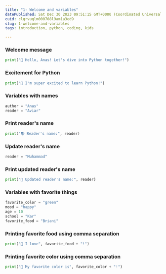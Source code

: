 ```yaml
---
title: "1- Welcome and variables"
datePublished: Sat Dec 30 2023 09:51:15 GMT+0000 (Coordinated Universal Time)
cuid: clqrvuqlm000708l9am1a3ed9
slug: 1-welcome-and-variables
tags: introduction, python, coding, kids

---
```


### Welcome message

```python
print("👋 Hello, Anas! Let's dive into Python together!")
```

### Excitement for Python

```python
print("🐍 I'm super excited to learn Python!")
```

### Variables with names

```python
author = "Anas" 
reader = "Aviar"
```

### Print reader's name

```python
print("📚 Reader's name:", reader)
```

### Update reader's name

```python
reader = "Muhammad"
```

### Print updated reader's name

```python
print("📖 Updated reader's name:", reader)
```

### Variables with favorite things

```python
favorite_color = "green" 
mood = "happy" 
age = 10 
school = "Kar" 
favorite_food = "Briani"
```

### Printing favorite food using comma separation

```python
print("🍛 I love", favorite_food + "!")
```

### Printing favorite color using comma separation

```python
print("🎨 My favorite color is", favorite_color + "!")
```